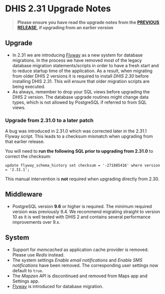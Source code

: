 # DHIS 2.31 Upgrade Notes

> **Please ensure you have read the upgrade notes from the [PREVIOUS RELEASE](../2.30/README.md), if upgrading from an earlier version**

## Upgrade

- In 2.31 we are introducing [Flyway](https://flywaydb.org/) as a new system for database migrations. In the process we have removed most of the legacy database migration statements/scripts in order to have a fresh start and to reduce startup time of the application. As a result, when migrating from older DHIS 2 versions it is required to install *DHIS 2.30* before installing DHIS 2.31. This will ensure that older migration scripts are being executed.
- As always, remember to drop your SQL views before upgrading the DHIS 2 version. The database upgrade routines might change data types, which is not allowed by PostgreSQL if referred to from SQL views.

### Upgrade from 2.31.0 to a later patch

A bug was introduced in 2.31.0 which was corrected later in the 2.31.1 Flyway script. This leads to a checksum mismatch when upgrading from that earlier release.

You will need to **run the following SQL prior to upgrading from 2.31.0** to correct the checksum:
```
update flyway_schema_history set checksum = '-271885416' where version = '2.31.1';
```
This manual intervention is **not** required when upgrading directly from 2.30.

## Middleware

- PostgreSQL version **9.6** or higher is required. The minimum required version was previously 9.4. We recommend migrating straight to version 10 as it is well tested with DHIS 2 and contains several performance improvements over 9.x. 

## System

- Support for _memcached_ as application cache provider is removed. Please use _Redis_ instead.
- The system settings _Enable email notifications_ and _Enable SMS notifications_ have been removed. The corresponding user settings now default to `true`.
- The _Mapzen_ API is discontinued and removed from Maps app and Settings app.
- [Flyway](https://flywaydb.org/) is introduced for database migration.
